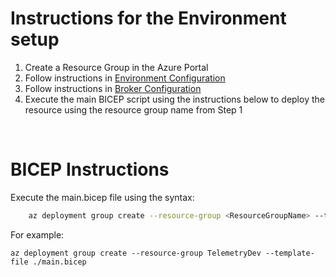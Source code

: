 # Instructions for the Environment setup

1. Create a Resource Group in the Azure Portal 
2. Follow instructions in [Environment Configuration](./Environment_configuration/README.md)
3. Follow instructions in [Broker Configuration](./Broker_configuration/README.md)
4. Execute the main BICEP script using the instructions below to deploy the resource using the resource group name from Step 1

&nbsp;  

# BICEP Instructions

Execute the main.bicep file using the syntax:

``` bash
    az deployment group create --resource-group <ResourceGroupName> --template-file ./main.bicep 
```

For example:

    az deployment group create --resource-group TelemetryDev --template-file ./main.bicep

